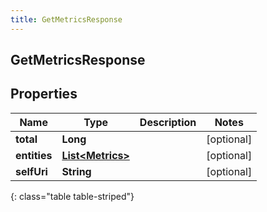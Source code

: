 ```yaml
---
title: GetMetricsResponse
---
```


## GetMetricsResponse

## Properties

| Name         | Type                                                       | Description | Notes      |
| ------------ | ---------------------------------------------------------- | ----------- | ---------- |
| **total**    | <!----><!---->**Long**<!---->                              |             | [optional] |
| **entities** | <!----><!---->[**List&lt;Metrics&gt;**](Metrics.md)<!----> |             | [optional] |
| **selfUri**  | <!----><!---->**String**<!---->                            |             | [optional] |

{: class="table table-striped"}
